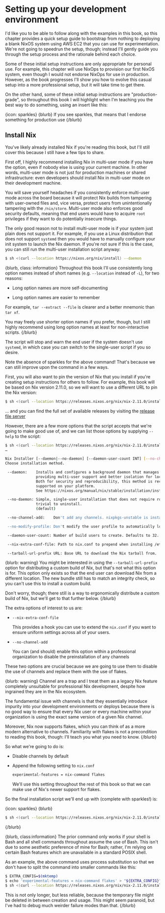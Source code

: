 # Setting up your development environment

I'd like you to be able to follow along with the examples in this book, so this
chapter provides a quick setup guide to bootstrap from nothing to deploying a
blank NixOS system using AWS EC2 that you can use for experimentation.  We're
not going to speedrun the setup, though; instead I'll gently guide you through
the setup process and the rationale behind each choice.

Some of these initial setup instructions are only appropriate for personal use.
For example, this chapter will use NixOps to provision our first NixOS system,
even though I would not endorse NixOps for use in production.  However, as the
book progresses I'll show you how to evolve this casual setup into a more
professional setup, but it will take time to get there.

On the other hand, some of these initial setup instructions are
"production-grade", so throughout this book I will highlight when I'm teaching
you the best way to do something, using an insert like this:

{icon: sparkles}
{blurb}
If you see sparkles, that means that I endorse something for production use
{/blurb}

## Install Nix

You've likely already installed Nix if you're reading this book, but I'll still
cover this because I still have a few tips to share.

First off, I highly recommend installing Nix in multi-user mode if you have the
option, even if nobody else is using your current machine.  In other words,
multi-user mode is not just for production machines or shared infrastructure:
even developers should install Nix in multi-user mode on their development
machine.

You will save yourself headaches if you consistently enforce multi-user mode
across the board because it will protect Nix builds from tampering with
user-owned files and, vice versa, protect users from unintentionally tampering
with the `/nix/store`.  Multi-user mode also enforces good security defaults,
meaning that end users would have to acquire `root` privileges if they want to
do potentially insecure things.

The only good reason not to install multi-user mode is if your system just
plain does not support it.  For example, if you use a Linux distribution that
does not support `systemd` then you would have to manually configure your init
system to launch the Nix daemon.  If you're not sure if this is the case, you
can still run the multi-user installation script anyway:

```bash
$ sh <(curl --location https://nixos.org/nix/install) --daemon
```

{blurb, class: information}
Throughout this book I'll use consistently long option names instead of short
names (e.g. `--location` instead of `-L`), for two reasons:

- Long option names are more self-documenting

- Long option names are easier to remember

For example, `tar --extract --file` is clearer and a better mnemonic than
`tar xf`.

You may freely use shorter option names if you prefer, though, but I still
highly recommend using long option names at least for non-interactive scripts.
{/blurb}

The script will stop and warn the end user if the system doesn't use `systemd`,
in which case you can switch to the single-user script if you so desire.

Note the absence of sparkles for the above command!  That's because we can still
improve upon the command in a few ways.

First, you will also want to pin the version of Nix that you install if
you're creating setup instructions for others to follow.  For example, this book
will be based on Nix version 2.11.0, so we will want to use a different URL to
pin the Nix version:

```bash
$ sh <(curl --location https://releases.nixos.org/nix/nix-2.11.0/install) --daemon
```

… and you can find the full set of available releases by visiting the
[release file server](https://releases.nixos.org/?prefix=nix/)

However, there are a few more options that the script accepts that we're going
to make good use of, and we can list those options by supplying `--help` to the
script:

```bash
$ sh <(curl --location https://releases.nixos.org/nix/nix-2.11.0/install) --help
…

Nix Installer [--daemon|--no-daemon] [--daemon-user-count INT] [--no-channel-add] [--no-modify-profile] [--nix-extra-conf-file FILE]
Choose installation method.

 --daemon:    Installs and configures a background daemon that manages the store,
              providing multi-user support and better isolation for local builds.
              Both for security and reproducibility, this method is recommended if
              supported on your platform.
              See https://nixos.org/manual/nix/stable/installation/installing-binary.html#multi-user-installation

 --no-daemon: Simple, single-user installation that does not require root and is
              trivial to uninstall.
              (default)

 --no-channel-add:    Don't add any channels. nixpkgs-unstable is installed by default.

 --no-modify-profile: Don't modify the user profile to automatically load nix.

 --daemon-user-count: Number of build users to create. Defaults to 32.

 --nix-extra-conf-file: Path to nix.conf to prepend when installing /etc/nix/nix.conf

 --tarball-url-prefix URL: Base URL to download the Nix tarball from.
```

{blurb: warning}
You might be interested in using the `--tarball-url-prefix` option for
distributing a custom build of Nix, but that's not what this option is for.
This option only exists so that the end user can download Nix from a different
location.  The new bundle still has to match an integrity check, so you can't
use this to install a custom build.

Don't worry, though; there still is a way to ergonomically distribute a custom
build of Nix, but we'll get to that further below.
{/blurb}

The extra options of interest to us are:

- `--nix-extra-conf-file`

  This provides a hook you can use to extend the `nix.conf` if you want to
  ensure uniform settings across all of your users.

- `--no-channel-add`

  You can (and should) enable this option within a professional organization to
  disable the preinstallation of any channels

These two options are crucial because we are going to use them to disable the
use of channels and replace them with the use of flakes.

{blurb: warning}
Channel are a trap and I treat them as a legacy Nix feature completely
unsuitable for professional Nix development, despite how ingrained they are in
the Nix ecosystem.

The fundamental issue with channels is that they essentially introduce impurity
into your development environments or deploys because there is no good way to
ensure that every Nix user or every machine within your organization is using
the exact same version of a given Nix channel.

Moreover, Nix now supports flakes, which you can think of as a more modern
alternative to channels.  Familiarity with flakes is not a precondition to
reading this book, though: I'll teach you what you need to know.
{/blurb}

So what we're going to do is:

- Disable channels by default

- Append the following setting to `nix.conf`

  ```bash
  experimental-features = nix-command flakes
  ```

  We'll use this setting throughout the rest of this book so that we can make
  use of Nix's newer support for flakes.

So the final installation script we'll end up with (complete with sparkles!) is:

{icon: sparkles}
{blurb}
```bash
$ sh <(curl --location https://releases.nixos.org/nix/nix-2.11.0/install) --daemon --no-channel-add --nix-extra-conf-file <(<<< 'experimental-features = nix-command flakes')
```
{/blurb}

{blurb, class:information}
The prior command only works if your shell is Bash and all shell commands
throughout assume the use of Bash.  This isn't due to some aesthetic preference
of mine for Bash; rather, I'm relying on certain Bash features which are
unavailable in a standard POSIX shell.

As an example, the above command uses process substitution so that we don't have
to split the command into smaller commands like this:

```bash
$ EXTRA_CONFIG=$(mktemp)
$ echo 'experimental-features = nix-command flakes' > "${EXTRA_CONFIG}"
$ sh <(curl --location https://releases.nixos.org/nix/nix-2.11.0/install) --daemon --no-channel-add --nix-extra-conf-file "${EXTRA_CONFIG}"
```

This is not only longer, but less reliable, because the temporary file might be
deleted in between creation and usage.  This might seem paranoid, but I've had to
debug much weirder failure modes than that.
{/blurb}

